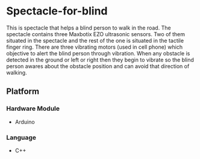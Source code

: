 # Spectacle-for-blind
This is spectacle that helps a blind person to walk in the road. The spectacle contains three Maxbotix EZO ultrasonic sensors. Two of them situated in the spectacle and the rest of the one is situated in the tactile finger ring. There are three vibrating motors (used in cell phone) which objective to alert the blind person through vibration. When any obstacle is detected in the ground or left or right then they begin to vibrate so the blind person awares about the obstacle position and can avoid that direction of walking.   


## Platform
### Hardware Module
* Arduino
### Language
* C++



